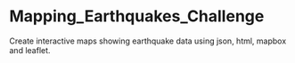 # Mapping_Earthquakes_Challenge
Create interactive maps showing earthquake data using json, html, mapbox and leaflet.
